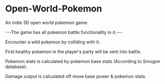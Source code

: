 # Open-World-Pokemon
An indie 3D open world pokemon game.

---The game has all pokemon battle functionality in it.---

Encounter a wild pokemon by colliding with it.

First healthy pokemon in the player's party will be sent into battle.

Pokemon stats is calculated by pokemon base stats (According to Smogon database).

Damage output is calculated off move base power & pokemon stats.
